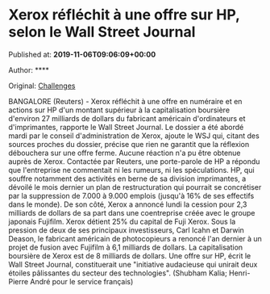 
# Xerox réfléchit à une offre sur HP, selon le Wall Street Journal

Published at: **2019-11-06T09:06:09+00:00**

Author: ****

Original: [Challenges](https://www.challenges.fr/finance-et-marche/xerox-reflechit-a-une-offre-sur-hp-selon-le-wall-street-journal_683359)

BANGALORE (Reuters) - Xerox réfléchit à une offre en numéraire et en actions sur HP d'un montant supérieur à la capitalisation boursière d'environ 27 milliards de dollars du fabricant américain d'ordinateurs et d'imprimantes, rapporte le Wall Street Journal.
Le dossier a été abordé mardi par le conseil d'administration de Xerox, ajoute le WSJ qui, citant des sources proches du dossier, précise que rien ne garantit que la réflexion débouchera sur une offre ferme.
Aucune réaction n'a pu être obtenue auprès de Xerox.
Contactée par Reuters, une porte-parole de HP a répondu que l'entreprise ne commentait ni les rumeurs, ni les spéculations.
HP, qui souffre notamment des activités en berne de sa division imprimantes, a dévoilé le mois dernier un plan de restructuration qui pourrait se concrétiser par la suppression de 7.000 à 9.000 emplois (jusqu'à 16% de ses effectifs dans le monde).
De son côté, Xerox a annoncé lundi la cession pour 2,3 milliards de dollars de sa part dans une coentreprise créée avec le groupe japonais Fujifilm. Xerox détient 25% du capital de Fuji Xerox.
Sous la pression de deux de ses principaux investisseurs, Carl Icahn et Darwin Deason, le fabricant américain de photocopieurs a renoncé l'an dernier à un projet de fusion avec Fujifilm à 6,1 milliards de dollars.
La capitalisation boursière de Xerox est de 8 milliards de dollars.
Une offre sur HP, écrit le Wall Street Journal, constituerait une "initiative audacieuse qui unirait deux étoiles pâlissantes du secteur des technologies".
(Shubham Kalia; Henri-Pierre André pour le service français)
